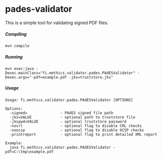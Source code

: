 # pades-validator

This is a simple tool for validating signed PDF files.

##### Compiling

```
mvn compile
```

##### Running

```
mvn exec:java -Dexec.mainClass="fi.methics.validator.pades.PAdESValidator" -Dexec.args="-pdf=example.pdf -jks=truststore.jks"
```

##### Usage

```
Usage: fi.methics.validator.pades.PAdESValidator [OPTIONS]

Options:
  -signed=               - PAdES signed file path
  -jks=VALUE             - optional path to truststore file
  -jkspwd=VALUE          - optional truststore password
  -nocrl                 - optional flag to disable CRL checks
  -noocsp                - optional flag to disable OCSP checks
  -printreport           - optional flag to print detailed XML report
  
Example:
  java fi.methics.validator.pades.PAdESValidator -pdf=C:\tmp\example.pdf
```
